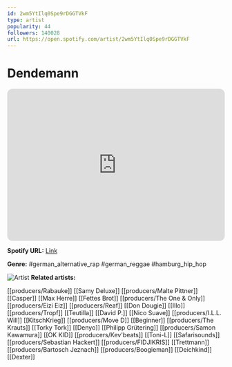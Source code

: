 ```yaml
---
id: 2wm5YtIlq0Spe9rDGGTVkF
type: artist
popularity: 44
followers: 140028
url: https://open.spotify.com/artist/2wm5YtIlq0Spe9rDGGTVkF
---
```

# Dendemann

<iframe style="border-radius:12px" src="https://open.spotify.com/embed/artist/2wm5YtIlq0Spe9rDGGTVkF" width="100%" height="352" frameBorder="0" allowfullscreen="" allow="autoplay; clipboard-write; encrypted-media; fullscreen; picture-in-picture" loading="lazy"></iframe>

**Spotify URL:** [Link](https://open.spotify.com/artist/2wm5YtIlq0Spe9rDGGTVkF)

**Genre:**  #german_alternative_rap #german_reggae #hamburg_hip_hop

![Artist](https://i.scdn.co/image/ab6761610000e5eb3eb4e4301a9f430d59aa41d2)
**Related artists:**

[[producers/Rabauke]]
[[Samy Deluxe]]
[[producers/Malte Pittner]]
[[Casper]]
[[Max Herre]]
[[Fettes Brot]]
[[producers/The One & Only]]
[[producers/Eizi Eiz]]
[[producers/Reaf]]
[[Don Dougie]]
[[Illo]]
[[producers/Tropf]]
[[Teutilla]]
[[David P.]]
[[Nico Suave]]
[[producers/I.L.L. Will]]
[[KitschKrieg]]
[[producers/Move D]]
[[Beginner]]
[[producers/The Krauts]]
[[Torky Tork]]
[[Denyo]]
[[Philipp Grütering]]
[[producers/Samon Kawamura]]
[[OK KID]]
[[producers/Kev'beats]]
[[Toni-L]]
[[Safarisounds]]
[[producers/Sebastian Hackert]]
[[producers/FIDJIKRIS]]
[[Trettmann]]
[[producers/Bartosch Jeznach]]
[[producers/Boogieman]]
[[Deichkind]]
[[Dexter]]
